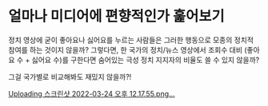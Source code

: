 # 얼마나 미디어에 편향적인가 훑어보기

정치 영상에 굳이 좋아요나 싫어요를 누르는 사람들은 그러한 행동으로 모종의 정치적 참여를 하는 것이지 않을까?
그렇다면, 한 국가의 정치/뉴스 영상에서 조회수 대비 (좋아요 수 + 싫어요 수)를 구한다면 숨어있는 극성 정치 지지자의 비율도 쓸 수 있지 않을까?

그걸 국가별로 비교해봐도 재밌지 않을까?!

[Uploading 스크린샷 2022-03-24 오후 12.17.55.png…]()
